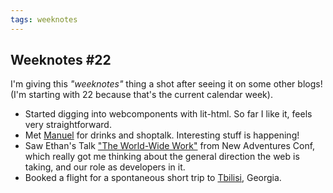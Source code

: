 ```yaml
---
tags: weeknotes
---
```


## Weeknotes #22

I'm giving this _"weeknotes"_ thing a shot after seeing it on some other blogs! (I'm starting with 22 because that's the current calendar week).

* Started digging into webcomponents with lit-html. So far I like it, feels very straightforward.
* Met [Manuel](https://www.matuzo.at) for drinks and shoptalk. Interesting stuff is happening!
* Saw Ethan's Talk ["The World-Wide Work"](https://newadventuresconf.com/2019/coverage/ethan/) from New Adventures Conf, which really got me thinking about the general direction the web is taking, and our role as developers in it.
* Booked a flight for a spontaneous short trip to [Tbilisi](https://www.google.com/maps/place/Tiflis,+Georgien/@41.7392683,42.5970525,7z/data=!4m5!3m4!1s0x40440cd7e64f626b:0x61d084ede2576ea3!8m2!3d41.7151377!4d44.827096), Georgia.
